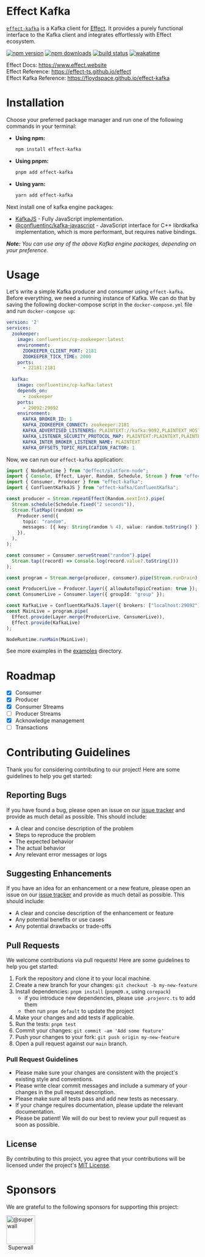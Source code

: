 # Effect Kafka

[`effect-kafka`](https://github.com/floydspace/effect-kafka) is a Kafka client for [Effect](https://github.com/Effect-TS/effect). It provides a purely functional interface to the Kafka client and integrates effortlessly with Effect ecosystem.

[![npm version](https://img.shields.io/npm/v/effect-kafka?color=brightgreen&label=npm%20package)](https://www.npmjs.com/package/effect-kafka)
[![npm downloads](https://img.shields.io/npm/dm/effect-kafka)](https://www.npmjs.com/package/effect-kafka)
[![build status](https://img.shields.io/github/actions/workflow/status/floydspace/effect-kafka/release.yml?branch=main)](https://github.com/floydspace/effect-kafka/actions)
[![wakatime](https://wakatime.com/badge/github/floydspace/effect-kafka.svg)](https://wakatime.com/badge/github/floydspace/effect-kafka)

Effect Docs: https://www.effect.website<br>
Effect Reference: https://effect-ts.github.io/effect<br>
Effect Kafka Reference: https://floydspace.github.io/effect-kafka

# Installation

Choose your preferred package manager and run one of the following commands in your terminal:

- **Using npm:**

  ```sh
  npm install effect-kafka
  ```

- **Using pnpm:**

  ```sh
  pnpm add effect-kafka
  ```

- **Using yarn:**
  ```sh
  yarn add effect-kafka
  ```

Next install one of kafka engine packages:
- [KafkaJS](https://github.com/tulios/kafkajs?tab=readme-ov-file#-getting-started) - Fully JavaScript implementation.
- [@confluentinc/kafka-javascript](https://github.com/confluentinc/confluent-kafka-javascript?tab=readme-ov-file#requirements) - JavaScript interface for C++ librdkafka implementation, which is more performant, but requires native bindings.

_**Note:** You can use any of the above Kafka engine packages, depending on your preference._

# Usage

Let's write a simple Kafka producer and consumer using `effect-kafka`. Before everything, we need a running instance of Kafka. We can do that by saving the following docker-compose script in the `docker-compose.yml` file and run `docker-compose up`:

```yaml
version: '2'
services:
  zookeeper:
    image: confluentinc/cp-zookeeper:latest
    environment:
      ZOOKEEPER_CLIENT_PORT: 2181
      ZOOKEEPER_TICK_TIME: 2000
    ports:
      - 22181:2181
  
  kafka:
    image: confluentinc/cp-kafka:latest
    depends_on:
      - zookeeper
    ports:
      - 29092:29092
    environment:
      KAFKA_BROKER_ID: 1
      KAFKA_ZOOKEEPER_CONNECT: zookeeper:2181
      KAFKA_ADVERTISED_LISTENERS: PLAINTEXT://kafka:9092,PLAINTEXT_HOST://localhost:29092
      KAFKA_LISTENER_SECURITY_PROTOCOL_MAP: PLAINTEXT:PLAINTEXT,PLAINTEXT_HOST:PLAINTEXT
      KAFKA_INTER_BROKER_LISTENER_NAME: PLAINTEXT
      KAFKA_OFFSETS_TOPIC_REPLICATION_FACTOR: 1
```

Now, we can run our `effect-kafka` application:
```typescript
import { NodeRuntime } from "@effect/platform-node";
import { Console, Effect, Layer, Random, Schedule, Stream } from "effect";
import { Consumer, Producer } from "effect-kafka";
import { ConfluentKafkaJS } from "effect-kafka/ConfluentKafka";

const producer = Stream.repeatEffect(Random.nextInt).pipe(
  Stream.schedule(Schedule.fixed("2 seconds")),
  Stream.flatMap((random) =>
    Producer.send({
      topic: "random",
      messages: [{ key: String(random % 4), value: random.toString() }],
    }),
  ),
);

const consumer = Consumer.serveStream("random").pipe(
  Stream.tap((record) => Console.log(record.value?.toString()))
);

const program = Stream.merge(producer, consumer).pipe(Stream.runDrain);

const ProducerLive = Producer.layer({ allowAutoTopicCreation: true });
const ConsumerLive = Consumer.layer({ groupId: "group" });

const KafkaLive = ConfluentKafkaJS.layer({ brokers: ["localhost:29092"] });
const MainLive = program.pipe(
  Effect.provide(Layer.merge(ProducerLive, ConsumerLive)),
  Effect.provide(KafkaLive)
);

NodeRuntime.runMain(MainLive);
```

See more examples in the [examples](./examples) directory.

# Roadmap

- [x] Consumer
- [x] Producer
- [x] Consumer Streams
- [ ] Producer Streams
- [x] Acknowledge management
- [ ] Transactions

# Contributing Guidelines

Thank you for considering contributing to our project! Here are some guidelines to help you get started:

## Reporting Bugs

If you have found a bug, please open an issue on our [issue tracker](https://github.com/floydspace/effect-kafka/issues) and provide as much detail as possible. This should include:

- A clear and concise description of the problem
- Steps to reproduce the problem
- The expected behavior
- The actual behavior
- Any relevant error messages or logs

## Suggesting Enhancements

If you have an idea for an enhancement or a new feature, please open an issue on our [issue tracker](https://github.com/floydspace/effect-kafka/issues) and provide as much detail as possible. This should include:

- A clear and concise description of the enhancement or feature
- Any potential benefits or use cases
- Any potential drawbacks or trade-offs

## Pull Requests

We welcome contributions via pull requests! Here are some guidelines to help you get started:

1. Fork the repository and clone it to your local machine.
2. Create a new branch for your changes: `git checkout -b my-new-feature`
3. Install dependencies: `pnpm install` (`pnpm@9.x`, using `corepack`)
    - if you introduce new dependencies, please use `.projenrc.ts` to add them
    - then run `pnpm default` to update the project
4. Make your changes and add tests if applicable.
5. Run the tests: `pnpm test`
6. Commit your changes: `git commit -am 'Add some feature'`
7. Push your changes to your fork: `git push origin my-new-feature`
8. Open a pull request against our `main` branch.

### Pull Request Guidelines

- Please make sure your changes are consistent with the project's existing style and conventions.
- Please write clear commit messages and include a summary of your changes in the pull request description.
- Please make sure all tests pass and add new tests as necessary.
- If your change requires documentation, please update the relevant documentation.
- Please be patient! We will do our best to review your pull request as soon as possible.

## License

By contributing to this project, you agree that your contributions will be licensed under the project's [MIT License](./LICENSE).

# Sponsors

We are grateful to the following sponsors for supporting this project:

<div style="display: flex">
    <div style="display: flex; justify-content: center; flex-direction: column; align-items: center">
        <a href="https://github.com/superwall">
        <img title="@superwall" src="https://avatars.githubusercontent.com/u/88794805?s=200&amp;v=4" width="75" height="75" alt="@superwall">
        </a>
        <div>Superwall</div>
    </div>
</div>